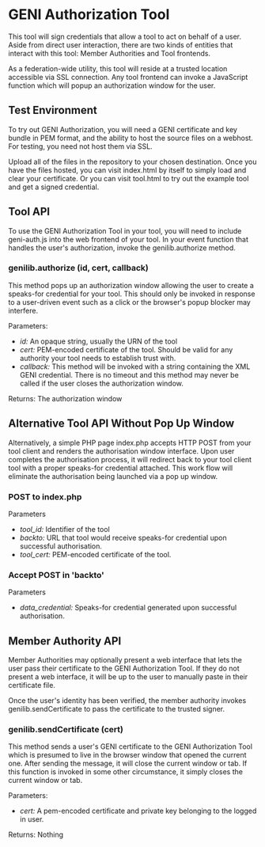 # GENI Authorization Tool #

This tool will sign credentials that allow a tool to act on behalf of
a user. Aside from direct user interaction, there are two kinds of
entities that interact with this tool: Member Authorities and Tool
frontends.

As a federation-wide utility, this tool will reside at a trusted
location accessible via SSL connection. Any tool frontend can invoke a
JavaScript function which will popup an authorization window for the
user.

## Test Environment ##

To try out GENI Authorization, you will need a GENI certificate and
key bundle in PEM format, and the ability to host the source files on
a webhost. For testing, you need not host them via SSL.

Upload all of the files in the repository to your chosen
destination. Once you have the files hosted, you can visit index.html
by itself to simply load and clear your certificate. Or you can visit
tool.html to try out the example tool and get a signed credential.

## Tool API ##

To use the GENI Authorization Tool in your tool, you will need to
include geni-auth.js into the web frontend of your tool. In your event
function that handles the user's authorization, invoke the
genilib.authorize method.

### genilib.authorize (id, cert, callback) ###

This method pops up an authorization window allowing the user to
create a speaks-for credential for your tool. This should only be
invoked in response to a user-driven event such as a click or the
browser's popup blocker may interfere.

Parameters:

- *id:* An opaque string, usually the URN of the tool
- *cert:* PEM-encoded certificate of the tool. Should be valid for any
  authority your tool needs to establish trust with.
- *callback:* This method will be invoked with a string containing the
  XML GENI credential. There is no timeout and this method may never
  be called if the user closes the authorization window.

Returns: The authorization window

## Alternative Tool API Without Pop Up Window

Alternatively, a simple PHP page index.php accepts HTTP POST from your tool client and renders the authorisation window interface. Upon user completes the authorisation process, it will redirect back to your tool client tool with a proper speaks-for credential attached. This work flow will eliminate the authorisation being launched via a pop up window.

### POST to index.php

Parameters

- *tool_id:* Identifier of the tool
- *backto:* URL that tool would receive speaks-for credential upon successful authorisation.
- *tool_cert:* PEM-encoded certificate of the tool.

### Accept POST in 'backto'

Parameters

- *data_credential:* Speaks-for credential generated upon successful authorisation.

## Member Authority API ##

Member Authorities may optionally present a web interface that lets
the user pass their certificate to the GENI Authorization Tool. If
they do not present a web interface, it will be up to the user to
manually paste in their certificate file.

Once the user's identity has been verified, the member authority
invokes genilib.sendCertificate to pass the certificate to the trusted
signer.

### genilib.sendCertificate (cert) ###

This method sends a user's GENI certificate to the GENI Authorization
Tool which is presumed to live in the browser window that opened the
current one. After sending the message, it will close the current
window or tab. If this function is invoked in some other circumstance,
it simply closes the current window or tab.

Parameters:

- *cert:* A pem-encoded certificate and private key belonging to the
  logged in user.

Returns: Nothing
